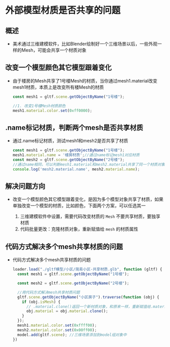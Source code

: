 # 外部模型材质是否共享的问题

## 概述

+ 美术通过三维建模软件，比如Blender绘制好一个三维场景以后，一些外观一样的Mesh，可能会共享一个材质对象

## 改变一个模型颜色其它模型跟着变化

+ 由于楼房的Mesh共享了1号楼Mesh的材质，当你通过mesh1.material改变mesh1材质，本质上是改变所有楼Mesh的材质

  ```js
  const mesh1 = gltf.scene.getObjectByName("1号楼");

  //1. 改变1号楼Mesh材质颜色
  mesh1.material.color.set(0xff0000);
  ```

## .name标记材质，判断两个mesh是否共享材质

+ 通过.name标记材质，测试mesh1和mesh2是否共享了材质

  ```js
  const mesh1 = gltf.scene.getObjectByName("1号楼");
  mesh1.material.name = '楼房材质';//通过name标记mesh1对应材质
  const mesh2 = gltf.scene.getObjectByName("2号楼");
  //通过name相同，可以判断mesh1.material和mesh2.material共享了同一个材质对象
  console.log('mesh2.material.name', mesh2.material.name);
  ```

## 解决问题方向

+ 改变一个模型颜色其它模型跟着变化，是因为多个模型对象共享了材质，如果单独改变一个模型的材质，比如颜色，下面两个方案，可以任选其一

  1. 三维建模软件中设置，需要代码改变材质的 `Mesh` 不要共享材质，要独享材质
  2. 代码批量更改：克隆材质对象，重新赋值给 `mesh` 的材质属性

## 代码方式解决多个mesh共享材质的问题

+ 代码方式解决多个mesh共享材质的问题

  ```js
  loader.load("./gltf模型/小区/简易小区-共享材质.glb", function (gltf) {
    const mesh1 = gltf.scene.getObjectByName("1号楼");

    const mesh2 = gltf.scene.getObjectByName("2号楼");

    //用代码方式解决mesh共享材质问题
    gltf.scene.getObjectByName("小区房子").traverse(function (obj) {
      if (obj.isMesh) {
        // .material.clone()返回一个新材质对象，和原来一样，重新赋值给.material属性
        obj.material = obj.material.clone();
      }
    });
    mesh1.material.color.set(0xffff00);
    mesh2.material.color.set(0x00ff00);
    model.add(gltf.scene); //三维场景添加到model组对象中
  })
  ```
